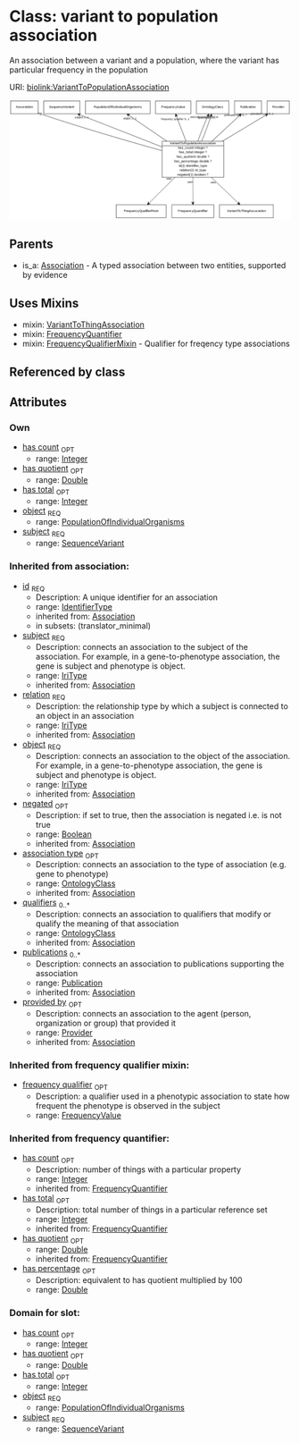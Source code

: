 
# Class: variant to population association


An association between a variant and a population, where the variant has particular frequency in the population

URI: [biolink:VariantToPopulationAssociation](https://w3id.org/biolink/vocab/VariantToPopulationAssociation)

![img](images/VariantToPopulationAssociation.png)

## Parents

 *  is_a: [Association](Association.md) - A typed association between two entities, supported by evidence

## Uses Mixins

 *  mixin: [VariantToThingAssociation](VariantToThingAssociation.md)
 *  mixin: [FrequencyQuantifier](FrequencyQuantifier.md)
 *  mixin: [FrequencyQualifierMixin](FrequencyQualifierMixin.md) - Qualifier for freqency type associations

## Referenced by class


## Attributes


### Own

 * [has count](variant_to_population_association_has_count.md)  <sub>OPT</sub>
    * range: [Integer](Integer.md)
 * [has quotient](variant_to_population_association_has_quotient.md)  <sub>OPT</sub>
    * range: [Double](Double.md)
 * [has total](variant_to_population_association_has_total.md)  <sub>OPT</sub>
    * range: [Integer](Integer.md)
 * [object](variant_to_population_association_object.md)  <sub>REQ</sub>
    * range: [PopulationOfIndividualOrganisms](PopulationOfIndividualOrganisms.md)
 * [subject](variant_to_population_association_subject.md)  <sub>REQ</sub>
    * range: [SequenceVariant](SequenceVariant.md)

### Inherited from association:

 * [id](association_id.md)  <sub>REQ</sub>
    * Description: A unique identifier for an association
    * range: [IdentifierType](IdentifierType.md)
    * inherited from: [Association](Association.md)
    * in subsets: (translator_minimal)
 * [subject](subject.md)  <sub>REQ</sub>
    * Description: connects an association to the subject of the association. For example, in a gene-to-phenotype association, the gene is subject and phenotype is object.
    * range: [IriType](IriType.md)
    * inherited from: [Association](Association.md)
 * [relation](relation.md)  <sub>REQ</sub>
    * Description: the relationship type by which a subject is connected to an object in an association
    * range: [IriType](IriType.md)
    * inherited from: [Association](Association.md)
 * [object](object.md)  <sub>REQ</sub>
    * Description: connects an association to the object of the association. For example, in a gene-to-phenotype association, the gene is subject and phenotype is object.
    * range: [IriType](IriType.md)
    * inherited from: [Association](Association.md)
 * [negated](negated.md)  <sub>OPT</sub>
    * Description: if set to true, then the association is negated i.e. is not true
    * range: [Boolean](Boolean.md)
    * inherited from: [Association](Association.md)
 * [association type](association_type.md)  <sub>OPT</sub>
    * Description: connects an association to the type of association (e.g. gene to phenotype)
    * range: [OntologyClass](OntologyClass.md)
    * inherited from: [Association](Association.md)
 * [qualifiers](qualifiers.md)  <sub>0..*</sub>
    * Description: connects an association to qualifiers that modify or qualify the meaning of that association
    * range: [OntologyClass](OntologyClass.md)
    * inherited from: [Association](Association.md)
 * [publications](publications.md)  <sub>0..*</sub>
    * Description: connects an association to publications supporting the association
    * range: [Publication](Publication.md)
    * inherited from: [Association](Association.md)
 * [provided by](provided_by.md)  <sub>OPT</sub>
    * Description: connects an association to the agent (person, organization or group) that provided it
    * range: [Provider](Provider.md)
    * inherited from: [Association](Association.md)

### Inherited from frequency qualifier mixin:

 * [frequency qualifier](frequency_qualifier.md)  <sub>OPT</sub>
    * Description: a qualifier used in a phenotypic association to state how frequent the phenotype is observed in the subject
    * range: [FrequencyValue](FrequencyValue.md)

### Inherited from frequency quantifier:

 * [has count](has_count.md)  <sub>OPT</sub>
    * Description: number of things with a particular property
    * range: [Integer](Integer.md)
    * inherited from: [FrequencyQuantifier](FrequencyQuantifier.md)
 * [has total](has_total.md)  <sub>OPT</sub>
    * Description: total number of things in a particular reference set
    * range: [Integer](Integer.md)
    * inherited from: [FrequencyQuantifier](FrequencyQuantifier.md)
 * [has quotient](has_quotient.md)  <sub>OPT</sub>
    * range: [Double](Double.md)
    * inherited from: [FrequencyQuantifier](FrequencyQuantifier.md)
 * [has percentage](has_percentage.md)  <sub>OPT</sub>
    * Description: equivalent to has quotient multiplied by 100
    * range: [Double](Double.md)

### Domain for slot:

 * [has count](variant_to_population_association_has_count.md)  <sub>OPT</sub>
    * range: [Integer](Integer.md)
 * [has quotient](variant_to_population_association_has_quotient.md)  <sub>OPT</sub>
    * range: [Double](Double.md)
 * [has total](variant_to_population_association_has_total.md)  <sub>OPT</sub>
    * range: [Integer](Integer.md)
 * [object](variant_to_population_association_object.md)  <sub>REQ</sub>
    * range: [PopulationOfIndividualOrganisms](PopulationOfIndividualOrganisms.md)
 * [subject](variant_to_population_association_subject.md)  <sub>REQ</sub>
    * range: [SequenceVariant](SequenceVariant.md)
